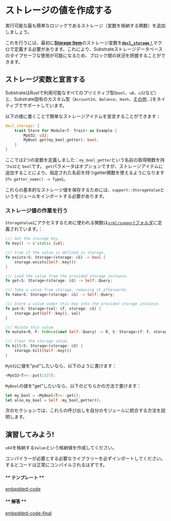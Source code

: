ストレージの値を作成する
===
実行可能な最も簡単なロジックであるストレージ（変数を格納する関数）を追加しましょう。

これを行うには、最初に[**Storage Item**](https://substrate.dev/docs/en/overview/glossary#storage-items)のストレージ変数を[**`decl_storage！`**](https://crates.parity.io/srml_support_procedural/macro.decl_storage.html)マクロで定義する必要があります。これにより、Substrateストレージデータベースのタイプセーフな使用が可能になるため、ブロック間の状況を把握することができます。

## ストレージ変数と宣言する

SubstrateはRustで利用可能なすべてのプリミティブ型(`bool`、`u8`、`u32`など）と、Substrate固有のカスタム型（`AccountId`、`Balance`、`Hash`、[その他](https://polkadot.js.org/api/types/)...)をネイティブでサポートしています。

以下の様に書くことで簡単なストレージアイテムを宣言することができます：

```rust
decl_storage! {
    trait Store for Module<T: Trait> as Example {
        MyU32: u32;
        MyBool get(my_bool_getter): bool;
    }
}
```

ここでは2つの変数を定義しました：`my_bool_getter`という名前の取得関数を持つ`u32`と `bool`です。 `get`パラメータはオプションですが、ストレージアイテムに追加することにより、指定された名前を持つgetter関数を使えるようになります(`fn getter_name() -> Type`)。

これらの基本的なストレージ値を保存するためには、`support::StorageValue`というモジュールをインポートする必要があります。

### ストレージ値の作業を行う

`StorageValue`にアクセスするために使われる関数は[`srml/support`フォルダ](https://github.com/paritytech/substrate/blob/master/srml/support/src/storage/generator.rs#L98)に定義されています。：

```rust
/// Get the storage key.
fn key() -> &'static [u8];

/// true if the value is defined in storage.
fn exists<S: Storage>(storage: &S) -> bool {
    storage.exists(Self::key())
}

/// Load the value from the provided storage instance.
fn get<S: Storage>(storage: &S) -> Self::Query;

/// Take a value from storage, removing it afterwards.
fn take<S: Storage>(storage: &S) -> Self::Query;

/// Store a value under this key into the provided storage instance.
fn put<S: Storage>(val: &T, storage: &S) {
    storage.put(Self::key(), val)
}

/// Mutate this value
fn mutate<R, F: FnOnce(&mut Self::Query) -> R, S: Storage>(f: F, storage: &S) -> R;

/// Clear the storage value.
fn kill<S: Storage>(storage: &S) {
    storage.kill(Self::key())
}
```

`MyU32`に値を"put"したいなら、以下のように書けます：

```rust
<MyU32<T>>::put(1337);
```

`MyBool`の値を"get"したいなら、以下のどちらかの方法で書けます：

```rust
let my_bool = <MyBool<T>>::get();
let also_my_bool = Self::my_bool_getter();
```

次のセクションでは、これらの呼び出しを自分のモジュールに統合する方法を説明します。

## 演習してみよう!

`u64`を格納する`Value`という格納値を作成してください。

コンパイラーが必要とする必要なライブラリーを必ずインポートしてください。するとコードは正常にコンパイルされるはずです。

<!-- tabs:start -->

#### ** テンプレート **

[embedded-code](../../1/assets/1.2-template.rs ':include :type=code embed-template')

#### ** 解答 **

[embedded-code-final](../../1/assets/1.2-finished-code.rs ':include :type=code embed-final')

<!-- tabs:end -->
